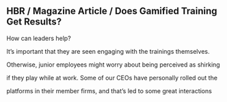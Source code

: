 ## HBR / Magazine Article / Does Gamified Training Get Results?

How can leaders help?

It’s important that they are seen engaging with the trainings themselves.

Otherwise, junior employees might worry about being perceived as shirking

if they play while at work. Some of our CEOs have personally rolled out the

platforms in their member firms, and that’s led to some great interactions